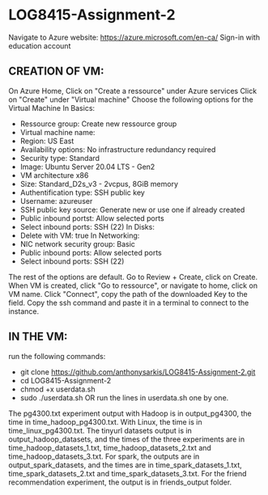 # LOG8415-Assignment-2

Navigate to Azure website: https://azure.microsoft.com/en-ca/
Sign-in with education account

## CREATION OF VM:
On Azure Home, Click on "Create a ressource" under Azure services
Click on "Create" under "Virtual machine"
Choose the following options for the Virtual Machine
In Basics:
- Ressource group: Create new ressource group
- Virtual machine name: 
- Region: US East
- Availability options: No infrastructure redundancy required
- Security type: Standard
- Image: Ubuntu Server 20.04 LTS - Gen2
- VM architecture x86
- Size: Standard_D2s_v3 - 2vcpus, 8GiB memory
- Authentification type: SSH public key
- Username: azureuser
- SSH public key source: Generate new or use one if already created
- Public inbound portst: Allow selected ports
- Select inbound ports: SSH (22)
In Disks:
- Delete with VM: true
In Networking:
- NIC network security group: Basic
- Public inbound ports: Allow selected ports
- Select inbound ports: SSH (22)

The rest of the options are default. Go to Review + Create, click on Create. 
When VM is created, click "Go to ressource", or navigate to home, click on VM name. 
Click "Connect", copy the path of the downloaded Key to the field. Copy the ssh command and paste it in a terminal to connect to the instance. 

## IN THE VM:
run the following commands:
- git clone https://github.com/anthonysarkis/LOG8415-Assignment-2.git
- cd LOG8415-Assignment-2
- chmod +x userdata.sh
- sudo ./userdata.sh
OR run the lines in userdata.sh one by one. 

The pg4300.txt experiment output with Hadoop is in output_pg4300, the time in time_hadoop_pg4300.txt. With Linux, the time is in time_linux_pg4300.txt. The tinyurl datasets output is in output_hadoop_datasets, and the times of the three experiments are in time_hadoop_datasets_1.txt, time_hadoop_datasets_2.txt and time_hadoop_datasets_3.txt. For spark, the outputs are in output_spark_datasets, and the times are in time_spark_datasets_1.txt, time_spark_datasets_2.txt and time_spark_datasets_3.txt. For the friend recommendation experiment, the output is in friends_output folder. 
